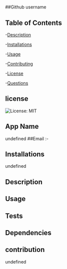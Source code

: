 # 
  ##Github username 

  ## Table of Contents
  -[Description](#description)

  -[Installations](#installation)

  -[Usage](#usage)

  -[Contributing](#contributing)

  -[License](#license)
  
  -[Questions](#questions)










  ## license  
  ![License: MIT](https://img.shields.io/badge/License-MIT-yellow.svg)
  ## App Name 
  undefined
  ##Email :- 
  

  ## Installations

  undefined

  ## Description
  
  ## Usage
  
  ## Tests
  
  ## Dependencies
  
  ## contribution
  undefined

